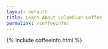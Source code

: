 ```yaml
---
layout: default
title: Learn About Colombian Coffee
permalink: /coffeeinfo/
---
```

{% include coffeeinfo.html %}
